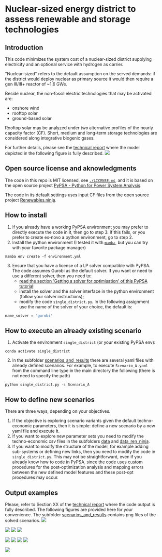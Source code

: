# Nuclear-sized energy district to assess renewable and storage technologies
## Introduction
This code minimizes the system cost of a  nuclear-sized district supplying electricity and an optional service with hydrogen as carrier.

"Nuclear-sized" refers to the default assumption on the served demands:  if the district would deploy nuclear as primary source it would then require a gen III/III+ reactor of ~1.6 GWe.

Beside nuclear, the non-fossil electric technologies that may be activated are:
- onshore wind
- rooftop solar
- ground-based solar

Rooftop solar may be analyzed under two alternative profiles of the hourly capacity factor (CF).
Short, medium and long-term storage technologies are considered along integrative biogenic gases.

For further details, please see the [technical report](./reports/District_baseload_S_Italy.pdf) where the model depicted in the following figure is fully described.
![](./figures/model_as_graph.png)

## Open source license and aknowledgments
The code in this repo is MIT licensed, see [`./LICENSE.md`](./LICENSE.md), and it is based on the open source project [PyPSA - Python for Power System Analysis](https://pypsa.readthedocs.io/en/latest/index.html).

The code in its default settings uses input CF files from the open source project [Renewables.ninja](https://www.renewables.ninja/).

## How to install
1. If you already have a working PyPSA environment you may prefer to directly execute the code in it, then go to step 3. If this fails, or you prefer to create ex-novo a python environment, go to step 2.
2. Install the python environment (I tested it with [`mamba`](https://mamba.readthedocs.io/en/latest/), but you can try with your favorite package manager)
```shell
mamba env create -f environment.yml
```
3. Ensure that you have a license of a LP solver compatible with PyPSA. The code assumes Gurobi as the default solver. If you want or need to use a different solver, then you need to:
	- [read the section 'Getting a solver for optimisation' of this PyPSA tutorial](https://pypsa.readthedocs.io/en/latest/installation.html)
    - install the solver and the solver interface in the python environment (follow your solver instructions);
    - modify the code `single_district.py`. In the following assignment use the name of the solver of your choice, the default is:
```python
name_solver = 'gurobi'
```
## How to execute an already existing scenario
1. Activate the environment `single_district` (or your existing PyPSA env):
```shell
conda activate single_district
```
2. In the subfolder [scenarios_and_results](./scenarios_and_results) there are several yaml files with already defined scenarios.
For example, to execute  `Scenario_A.yaml` from the command line type in the main directory the following (there is not need to specify the path)
```shell
python single_district.py -s Scenario_A
```

## How to define new scenarios
There are three ways, depending on your objectives.
1. If the objective is exploring scenario variants given the default techno-economic parameters, then it is simple: define a new scenario by a new yaml file and execute it.
2. If you want to explore new parameter sets you need to modify the techno-economic csv files in the subfolders [data](./data) and [data_ren_ninja](./data_ren_ninja).
3. If you want to modify the structure of the model, for example adding sub-systems or defining new links, then you need to modify the code in `single_district.py`. This may not be straightforward, even if you already know how to code in PyPSA, since the code uses custom procedures for the post-optimization analysis and mapping errors between the new defined model features and these post-opt procedures may occur.

## Output examples
Please, refer to Section XX of the [technical report](./reports/District_baseload_S_Italy.pdf) where the code output is fully described. The following figures are provided here for your convenience.
The  subfolder [scenarios_and_results](./scenarios_and_results) contains png files of the solved scenarios.
![](scenarios_and_results/Scenario_A_run00.png)

![](scenarios_and_results/Scenario_A_cost_revenue.png)
![](scenarios_and_results/Scenario_A_cost_price.png)
![](scenarios_and_results/Scenario_A_storage_SOC.png)

![](scenarios_and_results/Scenario_A_gen_capacities.png)
![](scenarios_and_results/Scenario_A_investment.png)
![](scenarios_and_results/Scenario_A_Methanation.png)
![](scenarios_and_results/Scenario_A_H2compressor.png)

![](scenarios_and_results/Scenario_A_price_duration.png)


